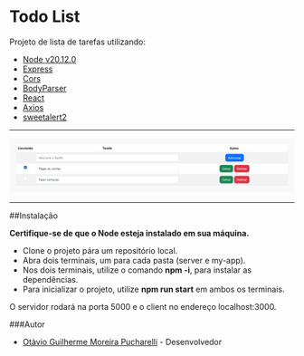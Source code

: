 # Todo List

Projeto de lista de tarefas utilizando:

- [Node v20.12.0](https://nodejs.org/en/)
- [Express](https://expressjs.com/pt-br/)
- [Cors](https://www.npmjs.com/package/cors)
- [BodyParser](https://www.npmjs.com/package/body-parser)
- [React](https://react.dev/)
- [Axios](https://www.npmjs.com/package/axios)
- [sweetalert2](https://sweetalert2.github.io/)
-----------------------------------------------------------
![Lista de tarefas](image.png)

-----------------------------------------------------------
 ##Instalação

**Certifique-se de que o Node esteja instalado em sua máquina.**
- Clone o projeto pára um repositório local.
- Abra dois terminais, um para cada pasta (server e my-app).
- Nos dois terminais, utilize o comando **npm -i**, para instalar as dependências.
- Para inicializar o projeto, utilize **npm run start** em ambos os terminais.

O servidor rodará na porta 5000 e o client no endereço localhost:3000.


 ###Autor
- [Otàvio Guilherme Moreira Pucharelli](https://github.com/otavio-Pucharelli) - Desenvolvedor
